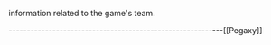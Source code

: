 information related to the game's team.








-----------------------------------------------------------[[Pegaxy]]
